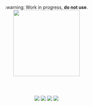 <p align="center">
  :warning:  Work in progress, <b>do not use</b>.
  <br>
  <img width="210px" type="image/png" src="https://rawgit.com/yungtravla/cdn/master/github.com/yungtravla/tunnels/logo.png" />
</p>

<br>
<br>

<p align="center">
  <img src="https://user-images.githubusercontent.com/29265684/44615795-02271580-a886-11e8-9c53-7e6ec40d6238.png">
  <img src="https://user-images.githubusercontent.com/29265684/44616275-49b29f00-a890-11e8-9e62-df59e026c96d.png">
  <img src="https://user-images.githubusercontent.com/29265684/44616251-a8c3e400-a88f-11e8-9a9b-461f822d95f6.png">
  <img src="https://user-images.githubusercontent.com/29265684/44615796-02271580-a886-11e8-9d3d-94ed4254f82a.png">
</p>
